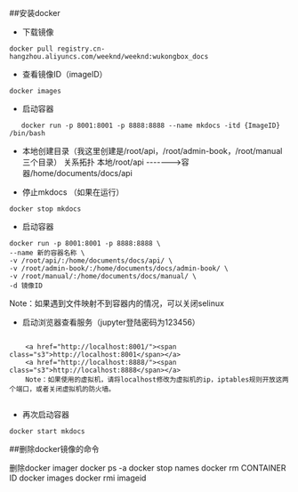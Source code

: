 

##安装docker 
* 下载镜像 

```
docker pull registry.cn-hangzhou.aliyuncs.com/weeknd/weeknd:wukongbox_docs
```

* 查看镜像ID（imageID） 

```
docker images
```


* 启动容器 
```
   docker run -p 8001:8001 -p 8888:8888 --name mkdocs -itd {ImageID} /bin/bash
```
 * 本地创建目录（我这里创建是/root/api，/root/admin-book，/root/manual三个目录） 
   关系拓扑 
   本地/root/api ------->容器/home/documents/docs/api

* 停止mkdocs （如果在运行）
```
docker stop mkdocs
```

* 启动容器
``` 
docker run -p 8001:8001 -p 8888:8888 \ 
--name 新的容器名称 \ 
-v /root/api/:/home/documents/docs/api/ \ 
-v /root/admin-book/:/home/documents/docs/admin-book/ \ 
-v /root/manual/:/home/documents/docs/manual/ \ 
-d 镜像ID
```

Note：如果遇到文件映射不到容器内的情况，可以关闭selinux



* 启动浏览器查看服务（jupyter登陆密码为123456）

```

    <a href="http://localhost:8001/"><span class="s3">http://localhost:8001</span></a> 
    <a href="http://localhost:8888/"><span class="s3">http://localhost:8888</span></a>
    Note：如果使用的虚拟机，请将localhost修改为虚拟机的ip，iptables规则开放这两个端口，或者关闭虚拟机的防火墙。


```

* 再次启动容器

```
docker start mkdocs
```





##删除docker镜像的命令

删除docker imager 
docker ps -a 
docker stop names 
docker rm CONTAINER ID 
docker images 
docker rmi imageid